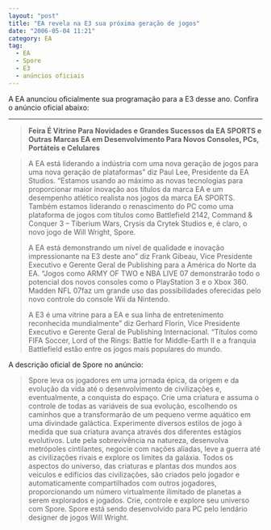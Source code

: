 ```yaml
---
layout: "post"
title: "EA revela na E3 sua próxima geração de jogos"
date: "2006-05-04 11:21"
category: EA
tag:
  - EA
  - Spore
  - E3
  - anúncios oficiais
---
```


A EA anunciou oficialmente sua programação para a E3 desse ano. Confira o anúncio oficial abaixo:

---

> **Feira É Vitrine Para Novidades e Grandes Sucessos da EA SPORTS e Outras Marcas EA em Desenvolvimento Para Novos Consoles, PCs, Portáteis e Celulares**

> A EA está liderando a indústria com uma nova geração de jogos para uma nova geração de plataformas” diz Paul Lee, Presidente da EA Studios. “Estamos usando ao máximo as novas tecnologias para proporcionar maior inovação aos títulos da marca EA e um desempenho atlético realista nos jogos da marca EA SPORTS. Também estamos liderando o renascimento do PC como uma plataforma de jogos com títulos como Battlefield 2142, Command & Conquer 3 – Tiberium Wars, Crysis da Crytek Studios e, é claro, o novo jogo de Will Wright, Spore.
>
> A EA está demonstrando um nível de qualidade e inovação impressionante na E3 deste ano” diz Frank Gibeau, Vice Presidente Executivo e Gerente Geral de Publishing para a América do Norte da EA. “Jogos como ARMY OF TWO e NBA LIVE 07 demonstrarão todo o potencial dos novos consoles como o PlayStation 3 e o Xbox 360. Madden NFL 07faz um grande uso das possibilidades oferecidas pelo novo controle do console Wii da Nintendo.
>
> A E3 é uma vitrine para a EA e sua linha de entretenimento reconhecida mundialmente” diz Gerhard Florin, Vice Presidente Executivo e Gerente Geral de Publishing Internacional. “Títulos como FIFA Soccer, Lord of the Rings: Battle for Middle-Earth II e a franquia Battlefield estão entre os jogos mais populares do mundo.

A descrição oficial de Spore no anúncio:

> Spore leva os jogadores em uma jornada épica, da origem e da evolução da vida até o desenvolvimento de civilizações e, eventualmente, a conquista do espaço. Crie uma criatura e assuma o controle de todas as variáveis de sua evolução, escolhendo os caminhos que a transformarão de um pequeno verme aquático em uma divindade galáctica. Experimente diversos estilos de jogo à medida que sua criatura avança através dos diferentes estágios evolutivos. Lute pela sobrevivência na natureza, desenvolva metrópoles cintilantes, negocie com nações aliadas, leve a guerra até as civilizações rivais e explore os limites da galáxia. Todos os aspectos do universo, das criaturas e plantas dos mundos aos veículos e edifícios das civilizações, são criados pelo jogador e automaticamente compartilhados com outros jogadores, proporcionando um número virtualmente ilimitado de planetas a serem explorados e jogados. Crie, controle e explore seu universo com Spore. Spore está sendo desenvolvido para PC pelo lendário designer de jogos Will Wright.
